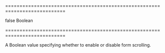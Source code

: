 ===========================================================================
<!--default-->false<!--/default-->
<!--type-->Boolean<!--/type-->
===========================================================================

<!--shortDescription-->
A Boolean value specifying whether to enable or disable form scrolling.
<!--/shortDescription-->

<!--fullDescription-->

<!--/fullDescription-->